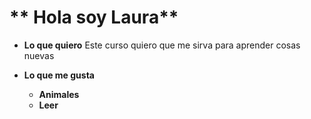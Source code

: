 # ** Hola soy Laura**

* **Lo que quiero**
Este curso quiero que me sirva para aprender cosas nuevas

* **Lo que me gusta** 
    * **Animales** 
    * **Leer**